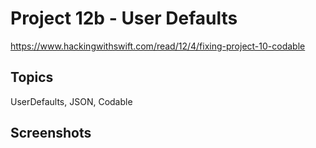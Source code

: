 # Project 12b - User Defaults

https://www.hackingwithswift.com/read/12/4/fixing-project-10-codable

## Topics

UserDefaults, JSON, Codable

## Screenshots


